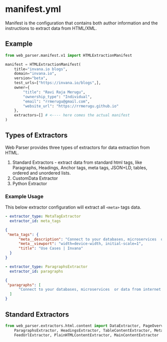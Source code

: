 # manifest.yml

Manifest is the configuration that contains both author information and the instructions to 
extract data from HTML/XML.


## Example

```python
from web_parser.manifest.v1 import HTMLExtractionManifest

manifest = HTMLExtractionManifest(
    title="invana.io blogs",
    domain="invana.io",
    version="beta",
    test_urls=["https://invana.io/blogs",],
    owner={
        "title": "Ravi Raja Merugu",
        "ownership_type": "Individual",
        "email": "rrmerugu@gmail.com",
        "website_url": "https://rrmerugu.github.io"
    },
    extractors=[] # <---- here comes the actual manifest 
)
```
## Types of Extractors

Web Parser provides three types of extractors for data extraction from HTML. 

1. Standard Extractors - extract data from standard html tags, like Paragraphs, Headings, Anchor tags, meta tags, 
JSON+LD, tables, ordered and unordered lists.
2. CustomData Extractor
3. Python Extractor

### Example Usage



This below extractor configuration will extract all `<meta>` tags data.
```yaml
- extractor_type: MetaTagExtractor
  extractor_id: meta_tags
```

```json
{
 "meta_tags": {
      "meta__description": "Connect to your databases, microservices  or data from internet and create Knowledge & Data APIs in near realtime",
      "meta__viewport": "width=device-width, initial-scale=1",
      "title": "Use Cases | Invana"
  }
}
```

```yaml
- extractor_type: ParagraphsExtractor
  extractor_id: paragraphs
```
```json
{
 "paragraphs": [
      "Connect to your databases, microservices  or data from internet and create Knowledge & Data APIs in near realtime",
  ]
}
```

## Standard Extractors

```python
from web_parser.extractors.html.content import DataExtractor, PageOverviewExtractor, \
    ParagraphsExtractor, HeadingsExtractor, TableContentExtractor, MetaTagExtractor, IconsExtractor, JSONLDExtractor, \
    FeedUrlExtractor, PlainHTMLContentExtractor, MainContentExtractor
```